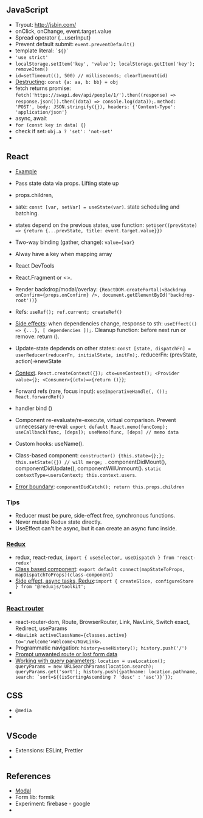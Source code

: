 ## JavaScript
* Tryout: http://jsbin.com/
* onClick, onChange, event.target.value
* Spread operator {...userInput} 
* Prevent default submit: `event.preventDefault()`
* template literal: ``` `${}` ```
* `'use strict'`
* `localStorage.setItem('key', 'value'); localStorage.getItem('key'); removeItem()`
* `id=setTimeout((), 500) // milliseconds; clearTimeout(id)`
* [Destructing](https://developer.mozilla.org/en-US/docs/Web/JavaScript/Reference/Operators/Destructuring_assignment): `const {a: aa, b: bb} = obj`
* fetch returns promise: `fetch('https://swapi.dev/api/people/1/').then((response) => response.json()).then((data) => console.log(data));`. `method: 'POST', body: JSON.stringify({}), headers: {'Content-Type': 'application/json'}`
* async, await
* `for (const key in data) {}`
* check if set: `obj.a ? 'set': 'not-set'`
* 

## React
* [Example](https://github.com/roytrust/React/tree/main/Section%208/code/08-finished)
* Pass state data via props. Lifting state up
* props.children, 
* sate: `const [var, setVar] = useState(var)`. state scheduling and batching.
* states depend on the previous states, use function: `setUser((prevState) => {return {...prevState, title: event.target.value}})`
* Two-way binding (gather, change): `value={var}`
* Alway have a key when mapping array
* React DevTools
* React.Fragment or <>.
* Render backdrop/modal/overlay: `{ReactDOM.createPortal(<Backdrop onConfirm={props.onConfirm} />, document.getElementById('backdrop-root'))}`
* Refs: `useRef(); ref.current; createRef()`
* [Side effects](https://github.com/roytrust/React/blob/main/Section%2011/code/12-finished/src/components/Layout/HeaderCartButton.js): when dependencies change, response to sth: `useEffect(() => {...}, [ dependencies ]);`. Cleanup function: before next run or remove: return ().
* Update-state depdends on other states: `const [state, dispatchFn] = userReducer(reducerFn, initialState, initFn);`. reducerFn: (prevState, action)=>newState
* [Context](https://github.com/roytrust/React/tree/main/Section%2010/code/13-finished). `React.createContext({}); ctx=useContext(); <Provider value={}; <Consumer>{(ctx)=>{return ()}}`; 
* Forward refs (rare, focus input): `useImperativeHandle(, ()); React.forwardRef()`
* handler bind ()
* Component re-evaluate/re-execute, virtual comparison. Prevent unnecessary re-eval: `export default React.memo(funcComp); useCallback(func, [deps]); useMemo(func, [deps] // memo data`
* Custom hooks: useName(). 


* Class-based component: `constructor() {this.state={};}; this.setState({}) // will merge; `. componentDidMount(), componentDidUpdate(), componentWillUnmount(). `static contextType=usersContext; this.context.users`. 
* [Error boundary](https://github.com/roytrust/React/blob/main/Section%2013/code/08-finished/src/components/ErrorBoundary.js): `componentDidCatch(); return this.props.children`

### Tips
* Reducer must be pure, side-effect free, synchronous functions.
* Never mutate Redux state directly.
* UseEffect can't be async, but it can create an async func inside.

### [Redux](https://github.com/roytrust/React/tree/main/Section%2018/code/12-finished/src/store)
* redux, react-redux, `import { useSelector, useDispatch } from 'react-redux'`
* [Class based component](https://github.com/roytrust/React/blob/main/Section%2018/code/05-redux-with-class-based-cmp/src/components/Counter.js): `export default connect(mapStateToProps, mapDispatchToProps)(class-component)`
* [Side effect, async tasks, Redux](https://github.com/roytrust/React/tree/main/Section%2019):`import { createSlice, configureStore } from '@reduxjs/toolkit';`
* 

### [React router](https://github.com/roytrust/React/tree/main/Section%2020)
* react-router-dom, Route, BrowserRouter, Link, NavLink, Switch exact, Redirect, useParams
* `<NavLink activeClassName={classes.active} to='/welcome'>Welcome</NavLink>`. 
* Programmatic navigation: `history=useHistory(); history.push('/')`
* [Prompt unwanted route or lost form data](https://github.com/roytrust/React/blob/main/Section%2020/code/21-finished/src/components/quotes/QuoteForm.js#L35)
* [Working with query parameters](https://github.com/roytrust/React/blob/main/Section%2020/code/21-finished/src/components/quotes/QuoteList.js): ```location = useLocation(); queryParams = new URLSearchParams(location.search); queryParams.get('sort'); history.push({pathname: location.pathname, search: `sort=${(isSortingAscending ? 'desc' : 'asc')}`});```

## CSS
* `@media`
* 

## VScode
* Extensions: ESLint, Prettier
* 

## References
* [Modal](https://github.com/roytrust/React/blob/main/Section%2011/code/12-finished/src/components/UI/Modal.js)
* Form lib: formik
* Experiment: firebase - google
* 
